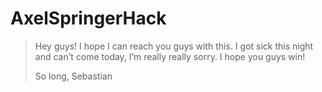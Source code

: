 # AxelSpringerHack

> Hey guys! I hope I can reach you guys with this. I got sick this night and can’t come today, I’m really really sorry. I hope you guys win!
>
> So long, Sebastian
